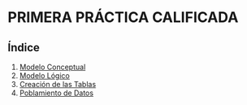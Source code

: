 # PRIMERA PRÁCTICA CALIFICADA

## Índice

1. [Modelo Conceptual](1.ModeloConceptual.md)
2. [Modelo Lógico](2.ModeloLogico.md)
3. [Creación de las Tablas](3.CreacionBD.md)
4. [Poblamiento de Datos](4.LlenadoDatos.md)
